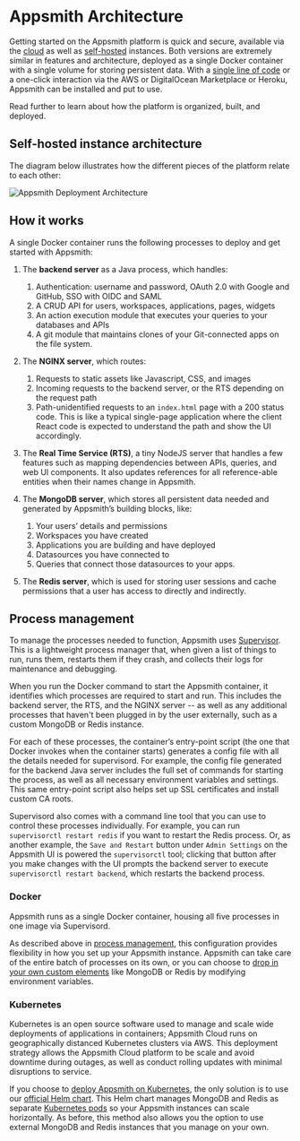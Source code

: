 # Appsmith Architecture

Getting started on the Appsmith platform is quick and secure, available via the [cloud](http://app.appsmith.com/user/sign-up) as well as [self-hosted](/getting-started/setup#self-hosted) instances. Both versions are extremely similar in features and architecture, deployed as a single Docker container with a single volume for storing persistent data. With a [single line of code](/getting-started/setup/installation-guides/docker#setup-with-docker-run) or a one-click interaction via the AWS or DigitalOcean Marketplace or Heroku, Appsmith can be installed and put to use.

Read further to learn about how the platform is organized, built, and deployed.

## Self-hosted instance architecture

The diagram below illustrates how the different pieces of the platform relate to each other:

![Appsmith Deployment Architecture](/img/Appsmith_Deployment_Architecture.png)

## How it works

A single Docker container runs the following processes to deploy and get started with Appsmith:

1. The **backend server** as a Java process, which handles:
    1. Authentication: username and password, OAuth 2.0 with Google and GitHub, SSO with OIDC and SAML
    2. A CRUD API for users, workspaces, applications, pages, widgets
    3. An action execution module that executes your queries to your databases and APIs
    4. A git module that maintains clones of your Git-connected apps on the file system.

2. The **NGINX server**, which routes:
    1. Requests to static assets like Javascript, CSS, and images
    2. Incoming requests to the backend server, or the RTS depending on the request path
    3. Path-unidentified requests to an `index.html` page with a 200 status code. This is like a typical single-page application where the client React code is expected to understand the path and show the UI accordingly.

3. The **Real Time Service (RTS)**, a tiny NodeJS server that handles a few features such as mapping dependencies between APIs, queries, and web UI components. It also updates references for all reference-able entities when their names change in Appsmith.

4. The **MongoDB server**, which stores all persistent data needed and generated by Appsmith’s building blocks, like:
    1. Your users’ details and permissions
    2. Workspaces you have created
    3. Applications you are building and have deployed
    4. Datasources you have connected to
    5. Queries that connect those datasources to your apps.

5. The **Redis server**, which is used for storing user sessions and cache permissions that a user has access to directly and indirectly.

## Process management

To manage the processes needed to function, Appsmith uses [Supervisor](http://supervisord.org/). This is a lightweight process manager that, when given a list of things to run, runs them, restarts them if they crash, and collects their logs for maintenance and debugging.

When you run the Docker command to start the Appsmith container, it identifies which processes are required to start and run. This includes the backend server, the RTS, and the NGINX server -- as well as any additional processes that haven't been plugged in by the user externally, such as a custom MongoDB or Redis instance.

For each of these processes, the container’s entry-point script (the one that Docker invokes when the container starts) generates a config file with all the details needed for supervisord. For example, the config file generated for the backend Java server includes the full set of commands for starting the process, as well as all necessary environment variables and settings. This same entry-point script also helps set up SSL certificates and install custom CA roots.

Supervisord also comes with a command line tool that you can use to control these processes individually. For example, you can run `supervisorctl restart redis` if you want to restart the Redis process. Or, as another example, the `Save and Restart` button under `Admin Settings` on the Appsmith UI is powered the `supervisorctl` tool; clicking that button after you make changes with the UI prompts the backend server to execute `supervisorctl restart backend`, which restarts the backend process.

### Docker

Appsmith runs as a single Docker container, housing all five processes in one image via Supervisord.

As described above in [process management](#process-management), this configuration provides flexibility in how you set up your Appsmith instance. Appsmith can take care of the entire batch of processes on its own, or you can choose to [drop in your own custom elements](/getting-started/setup/instance-configuration/custom-mongodb-redis) like MongoDB or Redis by modifying environment variables.

### Kubernetes

Kubernetes is an open source software used to manage and scale wide deployments of applications in containers; Appsmith Cloud runs on geographically distanced Kubernetes clusters via AWS. This deployment strategy allows the Appsmith Cloud platform to be scale and avoid downtime during outages, as well as conduct rolling updates with minimal disruptions to service.

If you choose to [deploy Appsmith on Kubernetes](https://docs.appsmith.com/getting-started/setup/installation-guides/kubernetes), the only solution is to use our [official Helm chart](https://helm.appsmith.com). This Helm chart manages MongoDB and Redis as separate [Kubernetes pods](https://kubernetes.io/docs/concepts/workloads/pods/) so your Appsmith instances can scale horizontally. As before, this method also allows you the option to use external MongoDB and Redis instances that you manage on your own.